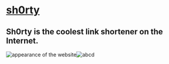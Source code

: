 # [sh0rty](https://sh0rty.me/)
## Sh0rty is the coolest link shortener on the Internet.
![appearance of the website](https://i.imgur.com/ZJFJfeI.png?2)![abcd](https://i.imgur.com/IKslrT7.png?2)

